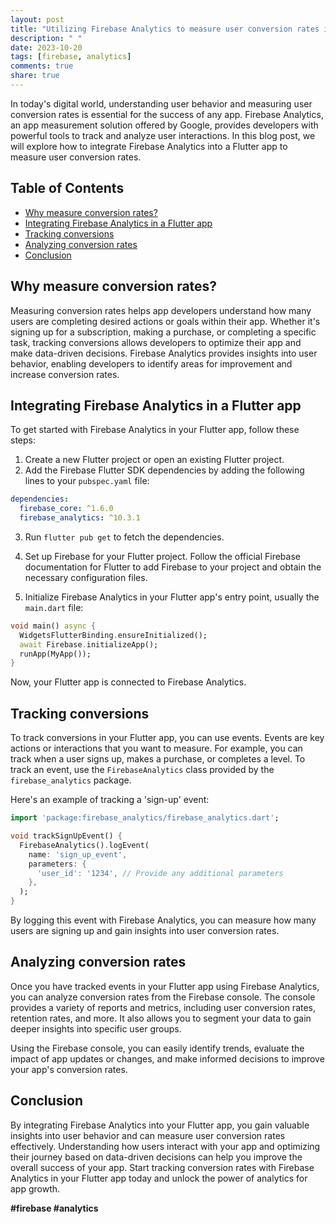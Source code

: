 ```yaml
---
layout: post
title: "Utilizing Firebase Analytics to measure user conversion rates in a Flutter app"
description: " "
date: 2023-10-20
tags: [firebase, analytics]
comments: true
share: true
---
```


In today's digital world, understanding user behavior and measuring user conversion rates is essential for the success of any app. Firebase Analytics, an app measurement solution offered by Google, provides developers with powerful tools to track and analyze user interactions. In this blog post, we will explore how to integrate Firebase Analytics into a Flutter app to measure user conversion rates.

## Table of Contents

- [Why measure conversion rates?](#why-measure-conversion-rates)
- [Integrating Firebase Analytics in a Flutter app](#integrating-firebase-analytics-in-a-flutter-app)
- [Tracking conversions](#tracking-conversions)
- [Analyzing conversion rates](#analyzing-conversion-rates)
- [Conclusion](#conclusion)

## Why measure conversion rates?

Measuring conversion rates helps app developers understand how many users are completing desired actions or goals within their app. Whether it's signing up for a subscription, making a purchase, or completing a specific task, tracking conversions allows developers to optimize their app and make data-driven decisions. Firebase Analytics provides insights into user behavior, enabling developers to identify areas for improvement and increase conversion rates.

## Integrating Firebase Analytics in a Flutter app

To get started with Firebase Analytics in your Flutter app, follow these steps:

1. Create a new Flutter project or open an existing Flutter project.
2. Add the Firebase Flutter SDK dependencies by adding the following lines to your `pubspec.yaml` file:

```yaml
dependencies:
  firebase_core: ^1.6.0
  firebase_analytics: ^10.3.1
```

3. Run `flutter pub get` to fetch the dependencies.

4. Set up Firebase for your Flutter project. Follow the official Firebase documentation for Flutter to add Firebase to your project and obtain the necessary configuration files.

5. Initialize Firebase Analytics in your Flutter app's entry point, usually the `main.dart` file:

```dart
void main() async {
  WidgetsFlutterBinding.ensureInitialized();
  await Firebase.initializeApp();
  runApp(MyApp());
}
```

Now, your Flutter app is connected to Firebase Analytics.

## Tracking conversions

To track conversions in your Flutter app, you can use events. Events are key actions or interactions that you want to measure. For example, you can track when a user signs up, makes a purchase, or completes a level. To track an event, use the `FirebaseAnalytics` class provided by the `firebase_analytics` package.

Here's an example of tracking a 'sign-up' event:

```dart
import 'package:firebase_analytics/firebase_analytics.dart';

void trackSignUpEvent() {
  FirebaseAnalytics().logEvent(
    name: 'sign_up_event',
    parameters: {
      'user_id': '1234', // Provide any additional parameters
    },
  );
}
```

By logging this event with Firebase Analytics, you can measure how many users are signing up and gain insights into user conversion rates.

## Analyzing conversion rates

Once you have tracked events in your Flutter app using Firebase Analytics, you can analyze conversion rates from the Firebase console. The console provides a variety of reports and metrics, including user conversion rates, retention rates, and more. It also allows you to segment your data to gain deeper insights into specific user groups.

Using the Firebase console, you can easily identify trends, evaluate the impact of app updates or changes, and make informed decisions to improve your app's conversion rates.

## Conclusion

By integrating Firebase Analytics into your Flutter app, you gain valuable insights into user behavior and can measure user conversion rates effectively. Understanding how users interact with your app and optimizing their journey based on data-driven decisions can help you improve the overall success of your app. Start tracking conversion rates with Firebase Analytics in your Flutter app today and unlock the power of analytics for app growth.

**#firebase #analytics**